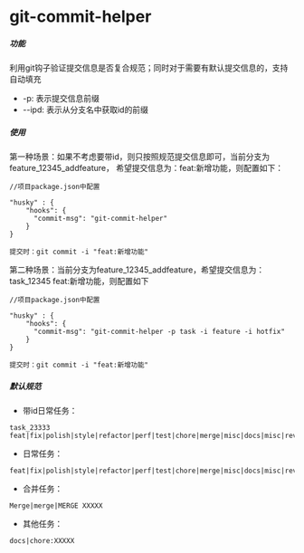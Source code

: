 # git-commit-helper

##### 功能
利用git钩子验证提交信息是否复合规范；同时对于需要有默认提交信息的，支持自动填充

- -p: 表示提交信息前缀
- --ipd: 表示从分支名中获取id的前缀

##### 使用
第一种场景：如果不考虑要带id，则只按照规范提交信息即可，当前分支为feature_12345_addfeature，
希望提交信息为：feat:新增功能，则配置如下：
```
//项目package.json中配置 

"husky" : {
    "hooks": {
      "commit-msg": "git-commit-helper"
    }
}

提交时：git commit -i "feat:新增功能"
```

第二种场景：当前分支为feature_12345_addfeature，希望提交信息为：task_12345 feat:新增功能，则配置如下
```
//项目package.json中配置 

"husky" : {
    "hooks": {
      "commit-msg": "git-commit-helper -p task -i feature -i hotfix"
    }
}

提交时：git commit -i "feat:新增功能"
```


##### 默认规范
- 带id日常任务：
```
task_23333 feat|fix|polish|style|refactor|perf|test|chore|merge|misc|docs|misc|revert:XXXXX
```
- 日常任务：
```
feat|fix|polish|style|refactor|perf|test|chore|merge|misc|docs|misc|revert:XXXXX
```
- 合并任务：
```
Merge|merge|MERGE XXXXX
```
- 其他任务：
```
docs|chore:XXXXX
```